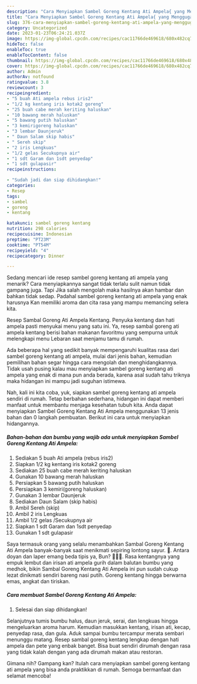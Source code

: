 ```yaml
---
description: "Cara Menyiapkan Sambel Goreng Kentang Ati Ampela{ yang Menggugah Selera,  Menu Buat lebaran"
title: "Cara Menyiapkan Sambel Goreng Kentang Ati Ampela{ yang Menggugah Selera,  Menu Buat lebaran"
slug: 376-cara-menyiapkan-sambel-goreng-kentang-ati-ampela-yang-menggugah-selera-menu-buat-lebaran
category: Uncategorized
date: 2023-01-23T06:24:21.037Z
image: https://img-global.cpcdn.com/recipes/cac11766de469618/680x482cq70/sambel-goreng-kentang-ati-ampela-foto-resep-utama.jpg
hideToc: false
enableToc: true
enableTocContent: false
thumbnail: https://img-global.cpcdn.com/recipes/cac11766de469618/680x482cq70/sambel-goreng-kentang-ati-ampela-foto-resep-utama.jpg
cover: https://img-global.cpcdn.com/recipes/cac11766de469618/680x482cq70/sambel-goreng-kentang-ati-ampela-foto-resep-utama.jpg
author: Admin
authorAv: notfound
ratingvalue: 3.8
reviewcount: 3
recipeingredient:
- "5 buah Ati ampela rebus iris2"
- "1/2 kg kentang iris kotak2 goreng"
- "25 buah cabe merah keriting haluskan"
- "10 bawang merah haluskan"
- "5 bawang putih haluskan"
- "3 kemirigoreng haluskan"
- "3 lembar Daunjeruk"
- " Daun Salam skip habis"
- " Sereh skip"
- "2 iris Lengkuas"
- "1/2 gelas Secukupnya air"
- "1 sdt Garam dan 1sdt penyedap"
- "1 sdt gulapasir"
recipeinstructions:

- "Sudah jadi dan siap dihidangkan!"
categories:
- Resep
tags:
- sambel
- goreng
- kentang

katakunci: sambel goreng kentang 
nutrition: 298 calories
recipecuisine: Indonesian
preptime: "PT23M"
cooktime: "PT54M"
recipeyield: "4"
recipecategory: Dinner

---
```



Sedang mencari ide resep sambel goreng kentang ati ampela yang menarik? Cara menyiapkannya sangat tidak terlalu sulit namun tidak gampang juga. Tapi Jika salah mengolah maka hasilnya akan hambar dan bahkan tidak sedap. Padahal sambel goreng kentang ati ampela yang enak harusnya Kan memiliki aroma dan cita rasa yang mampu memancing selera kita.


Resep Sambal Goreng Ati Ampela Kentang. Penyuka kentang dan hati ampela pasti menyukai menu yang satu ini. Ya, resep sambal goreng ati ampela kentang berisi bahan makanan favoritmu yang sempurna untuk melengkapi menu Lebaran saat menjamu tamu di rumah.

Ada beberapa hal yang sedikit banyak mempengaruhi kualitas rasa dari sambel goreng kentang ati ampela, mulai dari jenis bahan, kemudian pemilihan bahan segar hingga cara mengolah dan menghidangkannya. Tidak usah pusing kalau mau menyiapkan sambel goreng kentang ati ampela yang enak di mana pun anda berada, karena asal sudah tahu triknya maka hidangan ini mampu jadi suguhan istimewa.


Nah, kali ini kita coba, yuk, siapkan sambel goreng kentang ati ampela sendiri di rumah. Tetap berbahan sederhana, hidangan ini dapat memberi manfaat untuk membantu menjaga kesehatan tubuh kita. Anda dapat menyiapkan Sambel Goreng Kentang Ati Ampela menggunakan 13 jenis bahan dan 0 langkah pembuatan. Berikut ini cara untuk menyiapkan hidangannya.

<!--inarticleads1-->

##### Bahan-bahan dan bumbu yang wajib ada untuk menyiapkan Sambel Goreng Kentang Ati Ampela:

1. Sediakan 5 buah Ati ampela (rebus iris2)
1. Siapkan 1/2 kg kentang iris kotak2 goreng
1. Sediakan 25 buah cabe merah keriting haluskan
1. Gunakan 10 bawang merah haluskan
1. Persiapkan 5 bawang putih haluskan
1. Persiapkan 3 kemiri(goreng haluskan)
1. Gunakan 3 lembar Daunjeruk
1. Sediakan  Daun Salam (skip habis)
1. Ambil  Sereh (skip)
1. Ambil 2 iris Lengkuas
1. Ambil 1/2 gelas /Secukupnya air
1. Siapkan 1 sdt Garam dan 1sdt penyedap
1. Gunakan 1 sdt gulapasir


Saya termasuk orang yang selalu menambahkan Sambal Goreng Kentang Ati Ampela banyak-banyak saat menikmati sepiring lontong sayur. 🤭. Antara doyan dan laper emang beda tipis ya, Bun? 🤣🤣🤣. Rasa kentangnya yang empuk lembut dan irisan ati ampela gurih dalam balutan bumbu yang medhok, bikin Sambal Goreng Kentang Ati Ampela ini pun sudah cukup lezat dinikmati sendiri bareng nasi putih. Goreng kentang hingga berwarna emas, angkat dan tiriskan. 

<!--inarticleads2-->

##### Cara membuat Sambel Goreng Kentang Ati Ampela:


1. Selesai dan siap dihidangkan!

Selanjutnya tumis bumbu halus, daun jeruk, serai, dan lengkuas hingga mengeluarkan aroma harum. Kemudian masukkan kentang, irisan ati, kecap, penyedap rasa, dan gula. Aduk sampai bumbu tercampur merata sembari menunggu matang. Resep sambal goreng kentang lengkap dengan hati ampela dan pete yang enbak banget. Bisa buat sendiri dirumah dengan rasa yang tidak kalah dengan yang ada dirumah makan atau restoran. 

Gimana nih? Gampang kan? Itulah cara menyiapkan sambel goreng kentang ati ampela yang bisa anda praktikkan di rumah. Semoga bermanfaat dan selamat mencoba!
